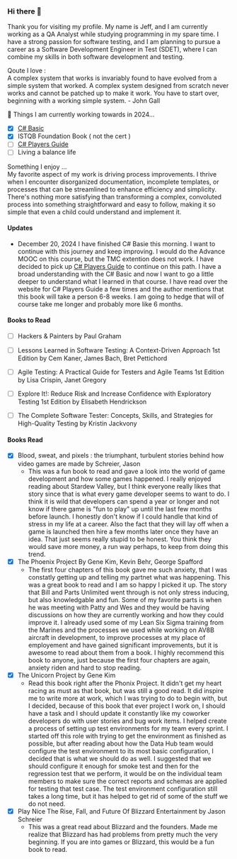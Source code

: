 ### Hi there 👋
Thank you for visiting my profile. My name is Jeff, and I am currently working as a QA Analyst while studying programming in my spare time. I have a strong passion for software testing, and I am planning to pursue a career as a Software Development Engineer in Test (SDET), where I can combine my skills in both software development and testing.

Qoute I love : </br>
A complex system that works is invariably found to have evolved from a simple system that worked. A complex system designed from scratch never works and cannot be patched up to make it work. You have to start over, beginning with a working simple system. - John Gall

🌱 Things I am currently working towards in 2024... </br>
- [x] [C# Basic](https://centria.github.io/basic-csharp/) </br>
- [x] ISTQB Foundation Book ( not the cert ) </br>
- [ ] [C# Players Guide](https://csharpplayersguide.com/) </br>
- [ ] Living a balance life</br>

Something I enjoy ... </br>
My favorite aspect of my work is driving process improvements. I thrive when I encounter disorganized documentation, incomplete templates, or processes that can be streamlined to enhance efficiency and simplicity. There's nothing more satisfying than transforming a complex, convoluted process into something straightforward and easy to follow, making it so simple that even a child could understand and implement it.

#### Updates
- December 20, 2024 I have finished C# Basie this morning. I want to continue with this journey and keep improving. I would do the Advance MOOC on this course, but the TMC extention does not work. I have decided to pick up [C# Players Guide](https://csharpplayersguide.com/) to continue on this path. I have a broad understanding with the C# Basic and now I want to go a little deeper to understand what I learned in that course. I have read over the website for C# Players Guide a few times and the author mentions that this book will take a person 6-8 weeks. I am going to hedge that will of course take me longer and probably more like 6 months.


#### Books to Read
- [ ] Hackers & Painters by Paul Graham
- [ ] Lessons Learned in Software Testing: A Context-Driven Approach 1st Edition by Cem Kaner, James Bach, Bret Pettichord
- [ ] Agile Testing: A Practical Guide for Testers and Agile Teams 1st Edition by Lisa Crispin, Janet Gregory
- [ ] Explore It!: Reduce Risk and Increase Confidence with Exploratory Testing 1st Edition by Elisabeth Hendrickson
- [ ] The Complete Software Tester: Concepts, Skills, and Strategies for High-Quality Testing by Kristin Jackvony


#### Books Read
- [X] Blood, sweat, and pixels : the triumphant, turbulent stories behind how video games are made by Schreier, Jason
  - This was a fun book to read and gave a look into the world of game development and how some games happened. I really enjoyed reading about Stardew Valley, but I think everyone really likes that story since that is what every game developer seems to want to do. I think it is wild that developers can spend a year or longer and not know if there game is "fun to play" up until the last few months before launch. I honestly don't know if I could handle that kind of stress in my life at a career. Also the fact that they will lay off when a game is launched then hire a few months later once they have an idea. That just seems really stupid to be honest. You think they would save more money, a run way perhaps, to keep from doing this trend.
- [X] The Phoenix Project By Gene Kim, Kevin Behr, George Spafford
  - The first four chapters of this book gave me such anxiety, that I was constatly getting up and telling my partnet what was happening. This was a great book to read and I am so happy I picked it up. The story that Bill and Parts Unlimited went through is not only stress inducing, but also knowledgable and fun. Some of my favorite parts is when he was meeting with Patty and Wes and they would be having discussions on how they are currently working and how they could improve it. I already used some of my Lean Six Sigma training from the Marines and the processes we used while working on AV8B aircraft in development, to improve processes at my place of employement and have gained significant improvements, but it is awesome to read about them from a book. I highly recommend this book to anyone, just because the first four chapters are again, anxiety riden and hard to stop reading.
- [X] The Unicorn Project by Gene Kim
  - Read this book right after the Phonix Project. It didn't get my heart racing as must as that book, but was still a good read. It did inspire me to write more at work, which I was trying to do to begin with, but I decided, because of this book that ever project I work on, I should have a task and I should update it constantly like my coworker developers do with user stories and bug work items. I helped create a process of setting up test environments for my team every sprint. I started off this role with trying to get the environment as finished as possible, but after reading about how the Data Hub team would configure the test environment to its most basic configuration, I decided that is what we should do as well. I suggested that we should configure it enough for smoke test and then for the regression test that we perform, it would be on the individual team members to make sure the correct reports and schemas are applied for testing that test case. The test environment configuration still takes a long time, but it has helped to get rid of some of the stuff we do not need.
- [X] Play Nice The Rise, Fall, and Future Of Blizzard Entertainment by Jason Schreier
  - This was a great read about Blizzard and the founders. Made me realize that Blizzard has had problems from pretty much the very beginning. If you are into games or Blizzard, this would be a fun book to read.


<!--
**jeffsnff/jeffsnff** is a ✨ _special_ ✨ repository because its `README.md` (this file) appears on your GitHub profile.

Here are some ideas to get you started:

- 🔭 I’m currently working on ...
- 👯 I’m looking to collaborate on ...
- 🤔 I’m looking for help with ...
- 💬 Ask me about ...
- 📫 How to reach me: ...
- 😄 Pronouns: ...
- ⚡ Fun fact: ...
-->
